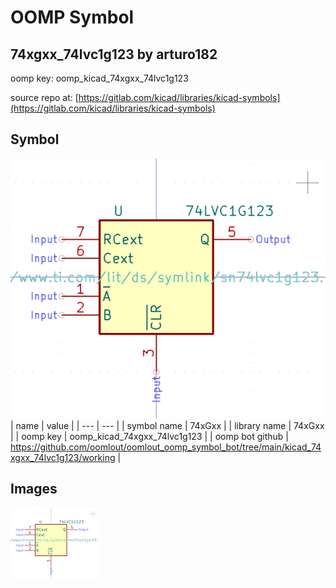 # OOMP Symbol  
## 74xgxx_74lvc1g123  by arturo182  
  
oomp key: oomp_kicad_74xgxx_74lvc1g123  
  
source repo at: [https://gitlab.com/kicad/libraries/kicad-symbols](https://gitlab.com/kicad/libraries/kicad-symbols)  
## Symbol  
  
[![working.png](working_600.png)](working.png)  
| name | value | 
| --- | --- | 
| symbol name | 74xGxx | 
| library name | 74xGxx | 
| oomp key | oomp_kicad_74xgxx_74lvc1g123 | 
| oomp bot github | https://github.com/oomlout/oomlout_oomp_symbol_bot/tree/main/kicad_74xgxx_74lvc1g123/working | 
## Images  
  
[![working.png](working_140.png)](working.png)  
